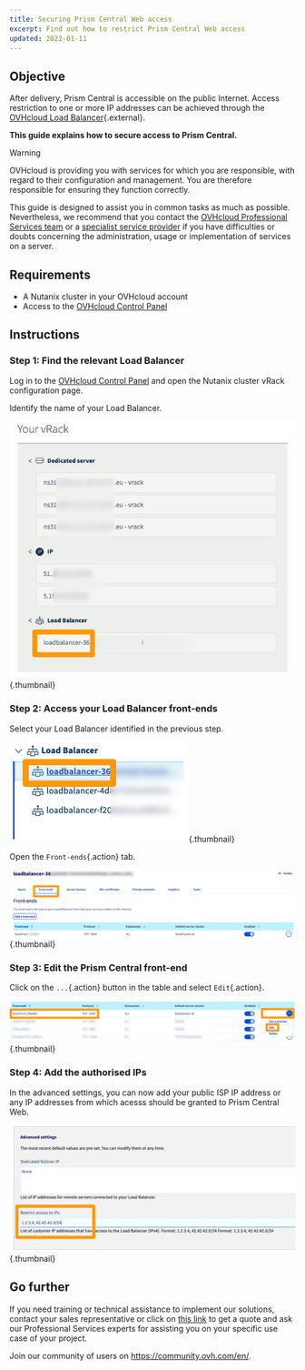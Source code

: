 ```yaml
---
title: Securing Prism Central Web access
excerpt: Find out how to restrict Prism Central Web access
updated: 2022-01-11
---
```


## Objective

After delivery, Prism Central is accessible on the public Internet. Access restriction to one or more IP addresses can be achieved through the [OVHcloud Load Balancer](https://www.ovh.com/world/solutions/load-balancer/){.external}.

**This guide explains how to secure access to Prism Central.**

> [!warning]
> OVHcloud is providing you with services for which you are responsible, with regard to their configuration and management. You are therefore responsible for ensuring they function correctly.
>
> This guide is designed to assist you in common tasks as much as possible. Nevertheless, we recommend that you contact the [OVHcloud Professional Services team](https://www.ovhcloud.com/en-us/professional-services/) or a [specialist service provider](https://partner.ovhcloud.com/en/directory/) if you have difficulties or doubts concerning the administration, usage or implementation of services on a server.
>

## Requirements

- A Nutanix cluster in your OVHcloud account
- Access to the [OVHcloud Control Panel](https://ca.ovh.com/auth/?action=gotomanager&from=https://www.ovh.com/world/&ovhSubsidiary=we)

## Instructions

### Step 1: Find the relevant Load Balancer

Log in to the [OVHcloud Control Panel](https://ca.ovh.com/auth/?action=gotomanager&from=https://www.ovh.com/world/&ovhSubsidiary=we) and open the Nutanix cluster vRack configuration page.

Identify the name of your Load Balancer.

![vRack image](images/vRack1.png){.thumbnail}

### Step 2: Access your Load Balancer front-ends

Select your Load Balancer identified in the previous step.

![IPLB Access](images/iplb1.png){.thumbnail}

Open the `Front-ends`{.action} tab.

![IPLB Front-Ends](images/iplb2.png){.thumbnail}

### Step 3: Edit the Prism Central front-end

Click on the `...`{.action} button in the table and select `Edit`{.action}.

![edit Front-End Prism Central](images/iplb3.png){.thumbnail}

### Step 4: Add the authorised IPs

In the advanced settings, you can now add your public ISP IP address or any IP addresses from which acesss should be granted to Prism Central Web.

![edit Front-End Prism Central](images/iplb4.png){.thumbnail}

## Go further

If you need training or technical assistance to implement our solutions, contact your sales representative or click on [this link](https://www.ovhcloud.com/en/professional-services/) to get a quote and ask our Professional Services experts for assisting you on your specific use case of your project.

Join our community of users on <https://community.ovh.com/en/>.
